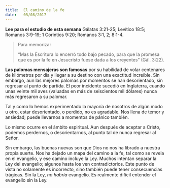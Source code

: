 ```yaml
---
title:  El camino de la fe
date:   05/08/2017
---
```


**Lee para el estudio de esta semana**
Gálatas 3:21-25; Levítico 18:5; Romanos 3:9-19; 1 Corintios 9:20; Romanos 3:1, 2; 8:1-4.

><p>Para memorizar</p>
>“Mas la Escritura lo encerró todo bajo pecado, para que la promesa que es por la fe en Jesucristo fuese dada a los creyentes” (Gál. 3:22).

**Las palomas mensajeras son famosas** por su habilidad de volar centenares de kilómetros por día y llegar a su destino con una exactitud increíble. Sin embargo, aun las mejores palomas por momentos se han desorientado, sin regresar al punto de partida. El peor incidente sucedió en Inglaterra, cuando unas veinte mil aves (valuadas en más de seiscientos mil dólares) nunca más regresaron a su palomar.

Tal y como lo hemos experimentado la mayoría de nosotros de algún modo u otro, estar desorientado, o perdido, no es agradable. Nos llena de temor y ansiedad; puede llevarnos a momentos de pánico también.

Lo mismo ocurre en el ámbito espiritual. Aun después de aceptar a Cristo, podemos perdernos, o desorientarnos, al punto tal de nunca regresar al Señor.

Sin embargo, las buenas nuevas son que Dios no nos ha librado a nuestra propia suerte. Nos ha dejado un mapa del camino a la fe, tal como se revela en el evangelio, y ese camino incluye la Ley. Muchos intentan separar la Ley del evangelio; algunos hasta los ven contradictorios. Este punto de vista no solamente es incorrecto, sino también puede tener consecuencias trágicas. Sin la Ley, *no habría* evangelio. Es realmente difícil entender el evangelio sin la Ley.